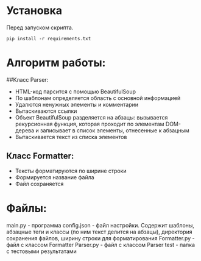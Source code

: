 # Установка
Перед запуском скрипта.

    pip install -r requirements.txt

# Алгоритм работы:
##Класс Parser:
- HTML-код парсится с помощью BeautifulSoup
- По шаблонам определяется область с основной информацией
- Удалются ненужных элементы и комментарии
- Вытаскиваются ссылки
- Объект BeautifulSoup разделяется на абзацы: вызывается рекурсионная функция, которая проходит по элементам DOM-дерева и записывает в список элементы, отнесенные к абзацным
- Вытаскивается текст из списка элементов

## Класс Formatter:
- Тексты форматируются по ширине строки
- Формируется название файла
- Файл сохраняется

# Файлы:
main.py       - программа
config.json   - файл настройки. Содержит шаблоны, абзацные теги и классы (по ним текст делится на абзацы), директория сохранения файлов, ширину строки для форматирования
Formatter.py  - файл с классом Formatter
Parser.py     - файл с классом Parser
test          - папка с тестовыми результатами
